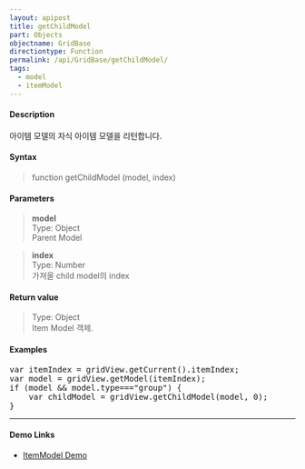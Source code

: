 ```yaml
---
layout: apipost
title: getChildModel
part: Objects
objectname: GridBase
directiontype: Function
permalink: /api/GridBase/getChildModel/
tags:
  - model
  - itemModel
---
```



#### Description

 아이템 모델의 자식 아이템 모델을 리턴합니다.  

#### Syntax

> function getChildModel (model, index)  

#### Parameters

> **model**  
> Type: Object  
> Parent Model  

> **index**  
> Type: Number  
> 가져올 child model의 index  


#### Return value

> Type: Object  
> Item Model 객체.  


#### Examples 

<pre class="prettyprint">
var itemIndex = gridView.getCurrent().itemIndex;
var model = gridView.getModel(itemIndex);
if (model && model.type==="group") {
	var childModel = gridView.getChildModel(model, 0);
}
</pre>

---

#### Demo Links

* [ItemModel Demo](http://demo.realgrid.com/Demo/ItemModelApi)